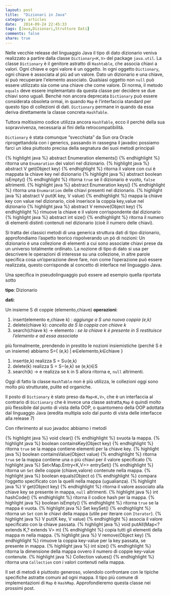 ```yaml
---
layout: post
title:  "Dizionari in Java"
category: articles
date:   2014-09-24 22:45:33
tags: [Java,Dizionari,Strutture Dati]
comments: false
share: true
---
```



Nelle vecchie release del linguaggio Java il tipo di dato dizionario veniva realizzato a partire dalla classe `Dictionary<K,V>` del package `java.util`. 
La classe `Dictionary` è il genitore astratto di `Hashtable`, che associa chiavi a valori. Ogni chiave e ogni valore è un oggetto. In ogni oggetto `Dictionary`, ogni chiave è associata al più ad un valore. Dato un dizionario e una chiave, si può recuperare l'elemento associato. Qualsiasi oggetto non `null` può essere utilizzato sia come una chiave che come valore. 
Di norma, il metodo `equals` deve essere implemantato da questa classe per decidere se due chiavi sono uguali.
Benchè non ancora deprecata `Dictionary` può essere considerata obsoleta ormai, in quando `Map` è l’interfaccia standard per questo tipo di collezioni di dati. `Dictionary` permane in quando da essa deriva direttamente la classe concreta `HashTable`.

Tuttora moltissimo codice utilizza ancora `HashTable`, ecco il perchè della sua sopravvivenza, necessaria ai fini della retrocompatibilità.

`Dictionary` è stata comunque “svecchiata” da Sun ora Oracle riprogettandola con i generics, passando in rassegna il javadoc possiamo farci un idea piuttosto precisa della segnatura dei suoi metodi principali

{% highlight java %}
abstract Enumeration<V> elements() 
{% endhighlight %}
ritorna una `Enumaration` dei valori nel dizionario.
{% highlight java %}
abstract V get(Object key) 
{% endhighlight %}
ritorna il valore con cui è mappata la chiave key nel dizionario
{% highlight java %}
abstract boolean isEmpty() 
{% endhighlight %}
ritorna `true` se il dizionario è vuoto, `false` altrimenti.
{% highlight java %}
abstract Enumeration<K> keys() 
{% endhighlight %}
ritorna una `Enumaration` delle chiavi presenti nel dizionario.
{% highlight java %}
abstract V put(K key, V value) 
{% endhighlight %}
mappa la chiave key con value nel dizionario, cioè inserisce la coppia key,value nel dizionario
{% highlight java %}
abstract V remove(Object key) 
{% endhighlight %}
rimuove la chiave e il valore corrispondente dal dizionario
{% highlight java %}
abstract int size() 
{% endhighlight %}
ritorna il numero di elementi distinti contenuti nel dizionario (cioè il numero delle chiavi).

Si tratta dei classici metodi di una generica struttura dati di tipo dizionario, approfondiamo l’aspetto teorico rispolverando un pò di nozioni:
Un dizionario è una collezione di elementi a cui sono associate chiavi prese da un universo totalmente ordinato. La nozione di tipo di dato si usa per descrivere le operazioni di interesse su una collezione, in altre parole specifica cosa un’operazione deve fare, non come l’operazione può essere realizzata, questo corrisponde al concetto di interface nel linguaggio Java.

Una specifica in pseudolinguaggio può essere ad esempio quella riportata sotto

**tipo**: 
Dizionario

**dati**: 

Un insieme S di coppie (elemento,chiave)
**operazioni**:

1. insert(elemento e,chiave k) : *aggiunge a S una nuova coppia (e,k)*
2. delete(chiave k): *cancella da S la coppia con chiave k*
3. search(chiave k) -> elemento : *se la chiave k è presente in S restituisce l’elemento e ad essa associata*

più formalmente, prendendo in prestito le nozioni insiemistiche (perchè S è un insieme) abbiamo 
S={ (e,k) | e&isin;elemento,k&isin;chiave }

1. insert(e,k)     realizza S = S&#8746;(e,k)
2. delete(k)       realizza S = S&minus;(e,k) se (e,k)&isin;S
3. search(k) -> e  realizza se k in S allora ritorna e, `null` altrimenti.
           
Oggi di fatto la classe `HashTable` non è più utilizza, le collezioni oggi sono molto più strutturate, pulite ed organiche.

Il posto di `Dictionary` è stato preso da `Map<K,V>`, che è un interfaccia al contrario di `Dictionary` che è invece una classe astratta,`Map` è quindi molto più flessibile dal punto di vista della OOP, o quantomeno della OOP adottata dal linguaggio Java (eredita multipla solo dal punto di vista delle interfacce alla release 7)

Con riferimento al suo javadoc abbiamo i metodi

{% highlight java %}
void clear()
{% endhighlight %}
svuota la mappa.
{% highlight java %}
boolean containsKey(Object key)
{% endhighlight %}
ritorna `true` se la mappa contiene elementi per la chiave key.
{% highlight java %}
boolean containsValue(Object value)
{% endhighlight %}
ritorna `true` se la mappa contiene una o più chiavi per il valore specificato
{% highlight java %}
Set<Map.Entry<K,V>> entrySet()
{% endhighlight %}
ritorna un `Set` delle coppie (chiave,valore) contenute nella mappa.
{% highlight java %}
boolean equals(Object o)
{% endhighlight %}
compara l’oggetto specificato con la quelli nella mappa (ugualianza).
{% highlight java %}
V get(Object key)
{% endhighlight %}
ritorna il valore associato alla chiave key se presente in mappa, `null` altrimenti.
{% highlight java %}
int hashCode()
{% endhighlight %}
ritorna il codice hash per la mappa.
{% highlight java %}
boolean isEmpty()
{% endhighlight %}
ritorna `true` se la mappa è vuota.
{% highlight java %}
Set<K> keySet()
{% endhighlight %}
ritorna un `Set` con le chiavi della mappa (utile per iterare con `Iterator`).
{% highlight java %}
V put(K key, V value)
{% endhighlight %}
associa il valore specificato con la chiave passata.
{% highlight java %}
void putAll(Map<? extends K,? extends V> m)
{% endhighlight %}
copia tutti gli elementi della mappa m nella mappa.
{% highlight java %}
V remove(Object key)
{% endhighlight %}
rimuove la coppia key-value per la key passata, se presente in mappa.
{% highlight java %}
int size()
{% endhighlight %}
ritorna la dimensione della mappa ovvero il numero di coppie key-value contenute.
{% highlight java %}
Collection<V> values()
{% endhighlight %}
ritorna una `Collection` con i valori contenuti nella mappa.

Il set di metodi è piuttosto generoso, volendolo confrontare con le tipiche specifiche astratte comuni ad ogni mappa.
Il tipo più comune di implementazioni di `Map` è `HashMap`. Approfondieremo questa classe nei prossimi post.

